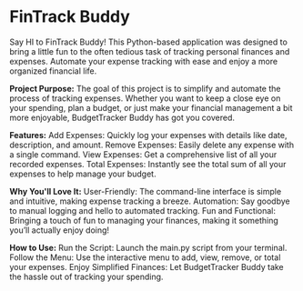 # FinTrack Buddy
Say HI to FinTrack Buddy! This Python-based application was designed to bring a little fun to the often tedious task of tracking personal finances and expenses. Automate your expense tracking with ease and enjoy a more organized financial life.

**Project Purpose:** 
The goal of this project is to simplify and automate the process of tracking expenses. Whether you want to keep a close eye on your spending, plan a budget, or just make your financial management a bit more enjoyable, BudgetTracker Buddy has got you covered.

**Features:** 
Add Expenses: Quickly log your expenses with details like date, description, and amount.
Remove Expenses: Easily delete any expense with a single command.
View Expenses: Get a comprehensive list of all your recorded expenses.
Total Expenses: Instantly see the total sum of all your expenses to help manage your budget.

**Why You'll Love It:**
User-Friendly: The command-line interface is simple and intuitive, making expense tracking a breeze.
Automation: Say goodbye to manual logging and hello to automated tracking.
Fun and Functional: Bringing a touch of fun to managing your finances, making it something you’ll actually enjoy doing!

**How to Use:**
Run the Script: Launch the main.py script from your terminal.
Follow the Menu: Use the interactive menu to add, view, remove, or total your expenses.
Enjoy Simplified Finances: Let BudgetTracker Buddy take the hassle out of tracking your spending.
